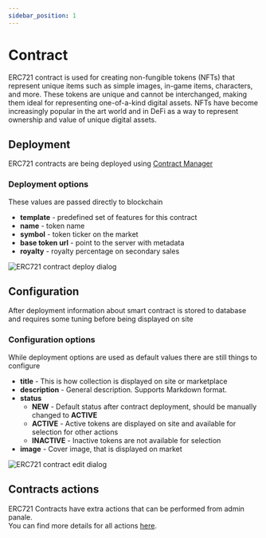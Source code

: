 ```yaml
---
sidebar_position: 1
---
```


# Contract

ERC721 contract is used for creating non-fungible tokens (NFTs) that represent unique items such as simple images, in-game items, characters, and more. These tokens are unique and cannot be interchanged, making them ideal for representing one-of-a-kind digital assets. NFTs have become increasingly popular in the art world and in DeFi as a way to represent ownership and value of unique digital assets.

## Deployment

ERC721 contracts are being deployed using [Contract Manager](/admin/miscellaneous/contract-manager/)

### Deployment options

These values are passed directly to blockchain

- **template** - predefined set of features for this contract
- **name** - token name
- **symbol** - token ticker on the market
- **base token url** - point to the server with metadata
- **royalty** - royalty percentage on secondary sales 

![ERC721 contract deploy dialog](/img/admin/hierarchy/erc721/erc721_contract_deploy_dialog.png)

## Configuration

After deployment information about smart contract is stored to database and requires some tuning before being displayed on site

### Configuration options

While deployment options are used as default values there are still things to configure

- **title** - This is how collection is displayed on site or marketplace
- **description** - General description. Supports Markdown format.
- **status**
  - **NEW** - Default status after contract deployment, should be manually changed to **ACTIVE**
  - **ACTIVE** - Active tokens are displayed on site and available for selection for other actions
  - **INACTIVE** - Inactive tokens are not available for selection
- **image** - Cover image, that is displayed on market

![ERC721 contract edit dialog](/img/admin/hierarchy/erc721/erc721_contract_edit_dialog.png)

## Contracts actions

ERC721 Contracts have extra actions that can be performed from admin panale. <br/>You can find more details for all actions [here](/admin/hierarchy/contract-actions).
